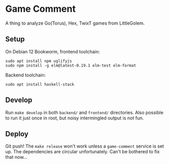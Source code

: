 # Game Comment

A thing to analyze Go(Torus), Hex, TwixT games from LittleGolem.

## Setup

On Debian 12 Bookworm, frontend toolchain:

```
sudo apt install npm uglifyjs
sudo npm install -g elm@latest-0.19.1 elm-test elm-format
```

Backend toolchain:

```
sudo apt install haskell-stack
```

## Develop

Run `make develop` in both `backend/` and `frontend/` directories. Also possible to run it just once in root, but noisy intermingled output is not fun.

## Deploy

Git push! The `make release` won't work unless a `game-comment` service is set up. The dependencies are circular unfortunately. Can't be bothered to fix that now...
